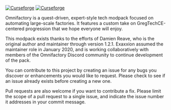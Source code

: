 [![Curseforge](http://cf.way2muchnoise.eu/full_313440_downloads.svg)](https://www.curseforge.com/minecraft/modpacks/omnifactory) [![Curseforge](http://cf.way2muchnoise.eu/versions/For%20MC_313440_all.svg)](https://www.curseforge.com/minecraft/modpacks/omnifactory)

Omnifactory is a quest-driven, expert-style tech modpack focused on automating large-scale factories. It features a custom take on GregTechCE-centered progression that we hope everyone will enjoy.

This modpack exists thanks to the efforts of Damien Reave, who is the original author and maintainer through version 1.2.1. Exaxxion assumed the maintainer role in January 2020, and is working collaboratively with members of the Omnifactory Discord community to continue development of the pack.

You can contribute to this project by creating an issue for any bugs you discover or enhancements you would like to request. Please check to see if an issue already exists before creating a new one. 

Pull requests are also welcome if you want to contribute a fix. Please limit the scope of a pull request to a single issue, and indicate the issue number it addresses in your commit message.
